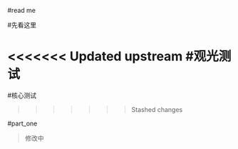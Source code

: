 #read me

#先看这里

<<<<<<< Updated upstream
#观光测试
=======
#核心测试
>>>>>>> Stashed changes

#part_one
>修改中